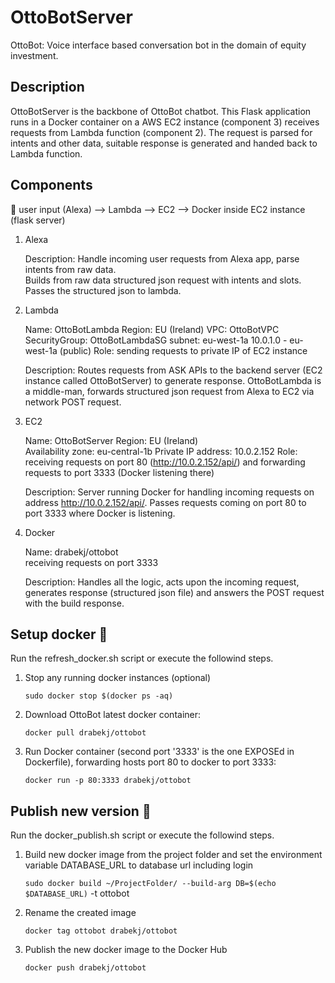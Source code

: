 # OttoBotServer
OttoBot: Voice interface based conversation bot in the domain of equity investment.

## Description
OttoBotServer is the backbone of OttoBot chatbot. This Flask application runs in a Docker container on a AWS EC2 instance (component 3) receives requests from Lambda function (component 2).
The request is parsed for intents and other data, suitable response is generated and handed back to Lambda function.

## Components
:speech_balloon: user input (Alexa) —> Lambda —> EC2 —> Docker inside EC2 instance (flask server)

1. Alexa

    Description: Handle incoming user requests from Alexa app, parse intents from raw data.  
    Builds from raw data structured json request with intents and slots.
Passes the structured json to lambda.

2. Lambda

	Name: OttoBotLambda
	Region: EU (Ireland)
	VPC: OttoBotVPC
	SecurityGroup: OttoBotLambdaSG
	subnet: eu-west-1a 10.0.1.0 - eu-west-1a (public)
	Role: sending requests to private IP of EC2 instance

	Description:
		Routes requests from ASK APIs to the backend server (EC2 instance called OttoBotServer) to generate response. OttoBotLambda is a middle-man, forwards structured json request from Alexa to EC2 via network POST request.

3. EC2

	Name: OttoBotServer
	Region: EU (Ireland)  
	Availability zone: eu-central-1b
	Private IP address: 10.0.2.152
	Role: receiving requests on port 80 (http://10.0.2.152/api/) and forwarding requests to port 3333 (Docker listening there)

	Description:
		Server running Docker for handling incoming requests on address http://10.0.2.152/api/. Passes requests coming on port 80 to port 3333 where Docker is listening.

4. Docker

	Name: drabekj/ottobot  
	receiving requests on port 3333

	Description:
		Handles all the logic, acts upon the incoming request, generates response (structured json file) and answers the POST request with the build response.

## Setup docker :wrench:
Run the refresh_docker.sh script or execute the followind steps.

1) Stop any running docker instances (optional)

	`sudo docker stop $(docker ps -aq)`

2) Download OttoBot latest docker container:

	`docker pull drabekj/ottobot`

3) Run Docker container (second port '3333' is the one EXPOSEd in Dockerfile), forwarding hosts port 80 to docker to port 3333:

	`docker run -p 80:3333 drabekj/ottobot`

## Publish new version :wrench:
Run the docker_publish.sh script or execute the followind steps.

1) Build new docker image from the project folder and set the environment variable DATABASE_URL to database url including login

	`sudo docker build ~/ProjectFolder/ --build-arg DB=$(echo $DATABASE_URL)` -t ottobot

2) Rename the created image

	`docker tag ottobot drabekj/ottobot`

3) Publish the new docker image to the Docker Hub

	`docker push drabekj/ottobot`
